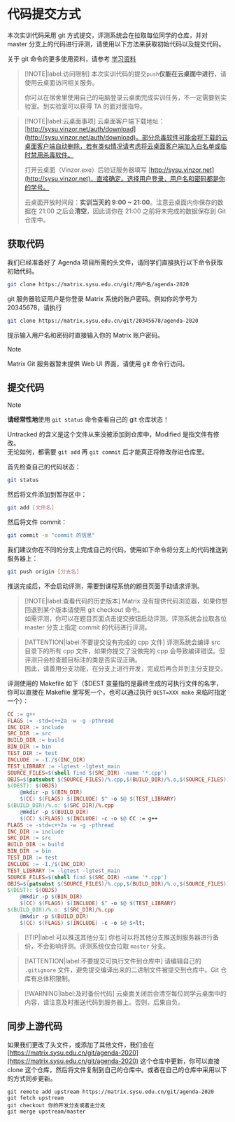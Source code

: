 # 代码提交方式

本次实训代码采用 git 方式提交，评测系统会在拉取每位同学的仓库，并对 master 分支上的代码进行评测，请使用以下方法来获取初始代码以及提交代码。

关于 git 命令的更多使用资料，请参考 [学习资料](/resources.md)

> [!NOTE|label:访问限制]
> 本次实训代码的提交`push`**仅能在云桌面中进行**，请使用云桌面访问相关服务。
>
> 你可以在宿舍里使用自己的电脑登录云桌面完成实训任务，不一定需要到实验室。到实验室可以获得 TA 的面对面指导。

> [!NOTE|label:云桌面事项]
> 云桌面客户端下载地址：[http://sysu.vinzor.net/auth/download](http://sysu.vinzor.net/auth/download)。部分杀毒软件可能会将下载的云桌面客户端自动删除，若有类似情况请考虑将云桌面客户端加入白名单或临时禁用杀毒软件。
>
> 打开云桌面（Vinzor.exe）后验证服务器填写 [http://sysu.vinzor.net](http://sysu.vinzor.net)，直接确定。选择用户登录，用户名和密码都是你的学号。
>
> 云桌面开放时间段：**实训当天的 9:00 ~ 21:00**。注意云桌面内你保存的数据在 21:00 之后会**清空**，因此请你在 21:00 之前将未完成的数据保存到 Git 仓库中。


## 获取代码

我们已经准备好了 Agenda 项目所需的头文件，请同学们直接执行以下命令获取初始代码。 

```bash
git clone https://matrix.sysu.edu.cn/git/用户名/agenda-2020
```

git 服务器验证用户是你登录 Matrix 系统的账户密码。例如你的学号为 20345678，请执行 

```bash
git clone https://matrix.sysu.edu.cn/git/20345678/agenda-2020
```

提示输入用户名和密码时直接输入你的 Matrix 账户密码。

> [!NOTE]
> Matrix Git 服务器暂未提供 Web UI 界面，请使用 git 命令行访问。


## 提交代码

> [!NOTE]
> **请经常性地**使用 `git status` 命令查看自己的 git 仓库状态！
>
> Untracked 的含义是这个文件从来没被添加到仓库中，Modified 是指文件有修改。  
> 无论如何，都需要 `git add` 再 `git commit` 后才能真正将修改存进仓库里。

首先检查自己的代码状态：

```bash
git status
```

然后将文件添加到暂存区中：

```bash
git add [文件名]
```

然后将文件 commit：

```bash
git commit -m "commit 的信息"
```

我们建议你在不同的分支上完成自己的代码，使用如下命令将分支上的代码推送到服务器上：

```bash
git push origin [分支名]
```

推送完成后，不会启动评测，需要到课程系统的题目页面手动请求评测。

> [!NOTE|label:查看代码的历史版本]
> Matrix 没有提供代码浏览器，如果你想回退到某个版本请使用 git checkout 命令。  
> 如需评测，你可以在题目页面点击提交按钮启动评测。评测系统会拉取各位 master 分支上指定 commit 的代码进行评测。


> [!ATTENTION|label:不要提交没有完成的 cpp 文件]
> 评测系统会编译 src 目录下的所有 cpp 文件，如果你提交了没做完的 cpp 会导致编译错误。但评测只会检查题目标注的类是否实现正确。  
> 因此，请善用分支功能，在分支上进行开发，完成后再合并到主分支提交。

评测使用的 Makefile 如下（$DEST 变量指的是最终生成的可执行文件的名字，你可以直接在 Makefile 里写死一个，也可以通过执行 `DEST=XXX make` 来临时指定一个）：

```makefile
CC := g++
FLAGS := -std=c++2a -w -g -pthread
INC_DIR := include
SRC_DIR := src
BUILD_DIR := build
BIN_DIR := bin
TEST_DIR := test
INCLUDE := -I./$(INC_DIR) 
TEST_LIBRARY := -lgtest -lgtest_main
SOURCE_FILES=$(shell find $(SRC_DIR) -name '*.cpp')
OBJS=$(patsubst $(SOURCE_FILES)/%.cpp,$(BUILD_DIR)/%.o,$(SOURCE_FILES))
$(DEST): $(OBJS)
	@mkdir -p $(BIN_DIR)
	$(CC) $(FLAGS) $(INCLUDE) $^ -o $@ $(TEST_LIBRARY)
$(BUILD_DIR)/%.o: $(SRC_DIR)/%.cpp
	@mkdir -p $(BUILD_DIR)
	$(CC) $(FLAGS) $(INCLUDE) -c -o $@ CC := g++
FLAGS := -std=c++2a -w -g -pthread
INC_DIR := include
SRC_DIR := src
BUILD_DIR := build
BIN_DIR := bin
TEST_DIR := test
INCLUDE := -I./$(INC_DIR) 
TEST_LIBRARY := -lgtest -lgtest_main
SOURCE_FILES=$(shell find $(SRC_DIR) -name '*.cpp')
OBJS=$(patsubst $(SOURCE_FILES)/%.cpp,$(BUILD_DIR)/%.o,$(SOURCE_FILES))
$(DEST): $(OBJS)
	@mkdir -p $(BIN_DIR)
	$(CC) $(FLAGS) $(INCLUDE) $^ -o $@ $(TEST_LIBRARY)
$(BUILD_DIR)/%.o: $(SRC_DIR)/%.cpp
	@mkdir -p $(BUILD_DIR)
	$(CC) $(FLAGS) $(INCLUDE) -c -o $@ $<lt;
```

> [!TIP|label:可以推送其他分支]
> 你也可以将其他分支推送到服务器进行备份，不会影响评测。评测系统仅会拉取 `master` 分支。

> [!ATTENTION|label:不要提交可执行文件到仓库中]
> 请编辑自己的 `.gitignore` 文件，避免提交编译出来的二进制文件被提交到仓库中。Git 仓库有总体积限制。

> [!WARNING|label:及时备份代码]
> 云桌面关闭后会清空每位同学云桌面中的内容，请注意及时推送代码到服务器上。否则，后果自负。

## 同步上游代码
如果我们更改了头文件，或添加了其他文件，我们会在 [https://matrix.sysu.edu.cn/git/agenda-2020](https://matrix.sysu.edu.cn/git/agenda-2020) 这个仓库中更新，你可以直接 clone 这个仓库，然后将文件复制到自己的仓库中。或者在自己的仓库中采用以下的方式同步更新。
```
git remote add upstream https://matrix.sysu.edu.cn/git/agenda-2020
git fetch upstream
git checkout 你的开发分支或者主分支
git merge upstream/master
```